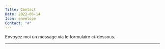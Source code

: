 ```yaml
---
Title: Contact
Date: 2022-06-14
Icon: envelope
Contact: "#"
---
```


Envoyez moi un message via le formulaire ci-dessous.

---
